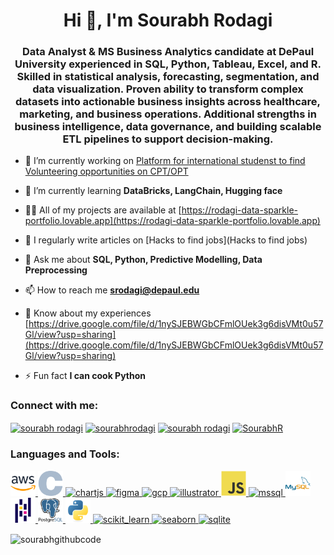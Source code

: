<h1 align="center">Hi 👋, I'm Sourabh Rodagi</h1>
<h3 align="center">Data Analyst & MS Business Analytics candidate at DePaul University experienced in SQL, Python, Tableau, Excel, and R. Skilled in statistical analysis, forecasting, segmentation, and data visualization. Proven ability to transform complex datasets into actionable business insights across healthcare, marketing, and business operations. Additional strengths in business intelligence, data governance, and building scalable ETL pipelines to support decision-making.</h3>

- 🔭 I’m currently working on [Platform for international studenst to find Volunteering opportunities on CPT/OPT](https://v0-new-project-yns7qja7vet.vercel.app/)

- 🌱 I’m currently learning **DataBricks, LangChain, Hugging face**

- 👨‍💻 All of my projects are available at [https://rodagi-data-sparkle-portfolio.lovable.app](https://rodagi-data-sparkle-portfolio.lovable.app)

- 📝 I regularly write articles on [Hacks to find jobs](Hacks to find jobs)

- 💬 Ask me about **SQL, Python, Predictive Modelling, Data Preprocessing**

- 📫 How to reach me **srodagi@depaul.edu**

- 📄 Know about my experiences [https://drive.google.com/file/d/1nySJEBWGbCFmlOUek3g6disVMt0u57Gl/view?usp=sharing](https://drive.google.com/file/d/1nySJEBWGbCFmlOUek3g6disVMt0u57Gl/view?usp=sharing)

- ⚡ Fun fact **I can cook Python**

<h3 align="left">Connect with me:</h3>
<p align="left">
<a href="https://linkedin.com/in/sourabh rodagi" target="blank"><img align="center" src="https://raw.githubusercontent.com/rahuldkjain/github-profile-readme-generator/master/src/images/icons/Social/linked-in-alt.svg" alt="sourabh rodagi" height="30" width="40" /></a>
<a href="https://kaggle.com/sourabhrodagi" target="blank"><img align="center" src="https://raw.githubusercontent.com/rahuldkjain/github-profile-readme-generator/master/src/images/icons/Social/kaggle.svg" alt="sourabhrodagi" height="30" width="40" /></a>
<a href="https://www.behance.net/sourabh rodagi" target="blank"><img align="center" src="https://raw.githubusercontent.com/rahuldkjain/github-profile-readme-generator/master/src/images/icons/Social/behance.svg" alt="sourabh rodagi" height="30" width="40" /></a>
<a href="https://discord.gg/SourabhR" target="blank"><img align="center" src="https://raw.githubusercontent.com/rahuldkjain/github-profile-readme-generator/master/src/images/icons/Social/discord.svg" alt="SourabhR" height="30" width="40" /></a>
</p>

<h3 align="left">Languages and Tools:</h3>
<p align="left"> <a href="https://aws.amazon.com" target="_blank" rel="noreferrer"> <img src="https://raw.githubusercontent.com/devicons/devicon/master/icons/amazonwebservices/amazonwebservices-original-wordmark.svg" alt="aws" width="40" height="40"/> </a> <a href="https://www.cprogramming.com/" target="_blank" rel="noreferrer"> <img src="https://raw.githubusercontent.com/devicons/devicon/master/icons/c/c-original.svg" alt="c" width="40" height="40"/> </a> <a href="https://www.chartjs.org" target="_blank" rel="noreferrer"> <img src="https://www.chartjs.org/media/logo-title.svg" alt="chartjs" width="40" height="40"/> </a> <a href="https://www.figma.com/" target="_blank" rel="noreferrer"> <img src="https://www.vectorlogo.zone/logos/figma/figma-icon.svg" alt="figma" width="40" height="40"/> </a> <a href="https://cloud.google.com" target="_blank" rel="noreferrer"> <img src="https://www.vectorlogo.zone/logos/google_cloud/google_cloud-icon.svg" alt="gcp" width="40" height="40"/> </a> <a href="https://www.adobe.com/in/products/illustrator.html" target="_blank" rel="noreferrer"> <img src="https://www.vectorlogo.zone/logos/adobe_illustrator/adobe_illustrator-icon.svg" alt="illustrator" width="40" height="40"/> </a> <a href="https://developer.mozilla.org/en-US/docs/Web/JavaScript" target="_blank" rel="noreferrer"> <img src="https://raw.githubusercontent.com/devicons/devicon/master/icons/javascript/javascript-original.svg" alt="javascript" width="40" height="40"/> </a> <a href="https://www.microsoft.com/en-us/sql-server" target="_blank" rel="noreferrer"> <img src="https://www.svgrepo.com/show/303229/microsoft-sql-server-logo.svg" alt="mssql" width="40" height="40"/> </a> <a href="https://www.mysql.com/" target="_blank" rel="noreferrer"> <img src="https://raw.githubusercontent.com/devicons/devicon/master/icons/mysql/mysql-original-wordmark.svg" alt="mysql" width="40" height="40"/> </a> <a href="https://pandas.pydata.org/" target="_blank" rel="noreferrer"> <img src="https://raw.githubusercontent.com/devicons/devicon/2ae2a900d2f041da66e950e4d48052658d850630/icons/pandas/pandas-original.svg" alt="pandas" width="40" height="40"/> </a> <a href="https://www.postgresql.org" target="_blank" rel="noreferrer"> <img src="https://raw.githubusercontent.com/devicons/devicon/master/icons/postgresql/postgresql-original-wordmark.svg" alt="postgresql" width="40" height="40"/> </a> <a href="https://www.python.org" target="_blank" rel="noreferrer"> <img src="https://raw.githubusercontent.com/devicons/devicon/master/icons/python/python-original.svg" alt="python" width="40" height="40"/> </a> <a href="https://scikit-learn.org/" target="_blank" rel="noreferrer"> <img src="https://upload.wikimedia.org/wikipedia/commons/0/05/Scikit_learn_logo_small.svg" alt="scikit_learn" width="40" height="40"/> </a> <a href="https://seaborn.pydata.org/" target="_blank" rel="noreferrer"> <img src="https://seaborn.pydata.org/_images/logo-mark-lightbg.svg" alt="seaborn" width="40" height="40"/> </a> <a href="https://www.sqlite.org/" target="_blank" rel="noreferrer"> <img src="https://www.vectorlogo.zone/logos/sqlite/sqlite-icon.svg" alt="sqlite" width="40" height="40"/> </a> </p>

<p><img align="center" src="https://github-readme-stats.vercel.app/api/top-langs?username=sourabhgithubcode&show_icons=true&locale=en&layout=compact" alt="sourabhgithubcode" /></p>
